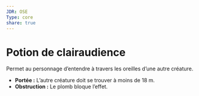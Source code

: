 ```yaml
---
JDR: OSE
Type: core
share: true
---
```

# Potion de clairaudience

Permet au personnage d’entendre à travers les oreilles d’une autre créature.

- **Portée :** L’autre créature doit se trouver à moins de 18 m.
- **Obstruction :** Le plomb bloque l’effet.